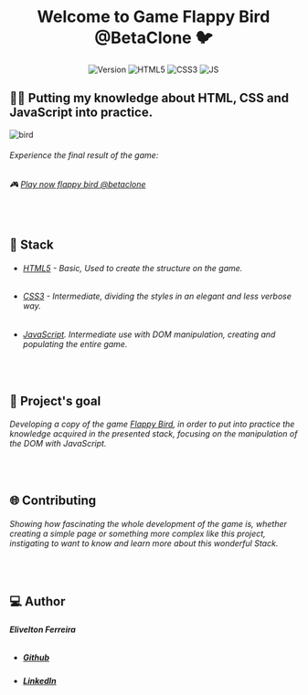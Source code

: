 <h1 align="center">Welcome to Game Flappy Bird @BetaClone 🐦</h1>

<p align="center">
  <img alt="Version" src="https://img.shields.io/badge/Version-@BetaClone-blue.svg?cacheSeconds=2592000" />

  <img alt="HTML5" src="https://img.shields.io/badge/@HTML5-red.svg?cacheSeconds=2592000" />

  <img alt="CSS3" src="https://img.shields.io/badge/@CSS-blue.svg?cacheSeconds=2592000" />

  <img alt="JS" src="https://img.shields.io/badge/@JS-yellow.svg?cacheSeconds=2592000" />
  
  </p>

## :man_technologist: Putting my knowledge about HTML, CSS and JavaScript into practice.

![bird](https://media.giphy.com/media/QsOrIBVjHDPFGySnmy/giphy.gif "bird!")
###### Experience the final result of the game:
  ###### 	:video_game:  [Play now flappy bird @betaclone](https://eliveltonsf.github.io/flappy-bird-betaclone/)
## 
<br/>
 

## :rocket: Stack 
- ###### [HTML5](https://www.w3schools.com/html/) - Basic, Used to create the structure on the game.
- ###### [CSS3](https://www.w3schools.com/css/) - Intermediate, dividing the styles in an elegant and less verbose way.
- ###### [JavaScript](https://www.w3schools.com/js/). Intermediate use with DOM manipulation, creating and populating the entire game.
<br />

## :dart: Project's goal
###### Developing a copy of the game [Flappy Bird](https://pt.wikipedia.org/wiki/Flappy_Bird), in order to put into practice the knowledge acquired in the presented stack, focusing on the manipulation of the DOM with JavaScript.

<br />

## 	:globe_with_meridians: Contributing
###### Showing how fascinating the whole development of the game is, whether creating a simple page or something more complex like this project, instigating to want to know and learn more about this wonderful Stack.

 <br />

## 	:computer: Author

######  **Elivelton Ferreira**

- ##### [Github](https://github.com/eliveltonsf)
- ##### [LinkedIn](https://linkedin.com/in/eliveltonsf\/)


